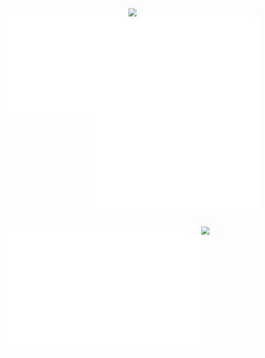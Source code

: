 <div align="center" > 
  
<img align="center" src="https://i.imgur.com/vk7JD9t.png"> 
</div>

<div style="display: flex; flex-direction: row;">
<div width="40%">

<img width="390" align="left" src="./metrics/metrics.svg"> 
</div>
<div width="40%" >

<img align="right" width="390" src="./assets/first-text.svg"> 
<img width="390" align="right" src="./metrics/spotify.svg"> 

</div>
</div>
<br> <br>


<div style="display: flex; flex-direction: row;">
<img align="left" width="390"  src="./assets/second-text.svg"> 
<img align="right" width="390"  src=https://i.imgur.com/OZTKsRD.png>
</div>
